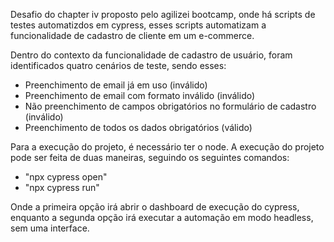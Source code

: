 Desafio do chapter iv proposto pelo agilizei bootcamp, onde há scripts de testes automatizdos em cypress, esses scripts automatizam a funcionalidade de cadastro de cliente em um e-commerce.

Dentro do contexto da funcionalidade de cadastro de usuário, foram identificados quatro cenários de teste, sendo esses:
 - Preenchimento de email já em uso (inválido)
 - Preenchimento de email com formato inválido (inválido)
 - Não preenchimento de campos obrigatórios no formulário de cadastro (inválido)
 - Preenchimento de todos os dados obrigatórios (válido)

Para a execução do projeto, é necessário ter o node.
A execução do projeto pode ser feita de duas maneiras, seguindo os seguintes comandos:
 - "npx cypress open"
 - "npx cypress run"

Onde a primeira opção irá abrir o dashboard de execução do cypress, enquanto a segunda opção irá executar a automação em modo headless, sem uma interface.
